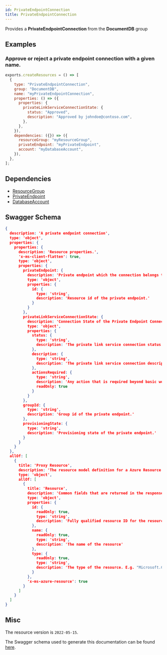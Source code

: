 ```yaml
---
id: PrivateEndpointConnection
title: PrivateEndpointConnection
---
```

Provides a **PrivateEndpointConnection** from the **DocumentDB** group
## Examples
### Approve or reject a private endpoint connection with a given name.
```js
exports.createResources = () => [
  {
    type: "PrivateEndpointConnection",
    group: "DocumentDB",
    name: "myPrivateEndpointConnection",
    properties: () => ({
      properties: {
        privateLinkServiceConnectionState: {
          status: "Approved",
          description: "Approved by johndoe@contoso.com",
        },
      },
    }),
    dependencies: ({}) => ({
      resourceGroup: "myResourceGroup",
      privateEndpoint: "myPrivateEndpoint",
      account: "myDatabaseAccount",
    }),
  },
];

```
## Dependencies
- [ResourceGroup](../Resources/ResourceGroup.md)
- [PrivateEndpoint](../Network/PrivateEndpoint.md)
- [DatabaseAccount](../DocumentDB/DatabaseAccount.md)
## Swagger Schema
```json
{
  description: 'A private endpoint connection',
  type: 'object',
  properties: {
    properties: {
      description: 'Resource properties.',
      'x-ms-client-flatten': true,
      type: 'object',
      properties: {
        privateEndpoint: {
          description: 'Private endpoint which the connection belongs to.',
          type: 'object',
          properties: {
            id: {
              type: 'string',
              description: 'Resource id of the private endpoint.'
            }
          }
        },
        privateLinkServiceConnectionState: {
          description: 'Connection State of the Private Endpoint Connection.',
          type: 'object',
          properties: {
            status: {
              type: 'string',
              description: 'The private link service connection status.'
            },
            description: {
              type: 'string',
              description: 'The private link service connection description.'
            },
            actionsRequired: {
              type: 'string',
              description: 'Any action that is required beyond basic workflow (approve/ reject/ disconnect)',
              readOnly: true
            }
          }
        },
        groupId: {
          type: 'string',
          description: 'Group id of the private endpoint.'
        },
        provisioningState: {
          type: 'string',
          description: 'Provisioning state of the private endpoint.'
        }
      }
    }
  },
  allOf: [
    {
      title: 'Proxy Resource',
      description: 'The resource model definition for a Azure Resource Manager proxy resource. It will not have tags and a location',
      type: 'object',
      allOf: [
        {
          title: 'Resource',
          description: 'Common fields that are returned in the response for all Azure Resource Manager resources',
          type: 'object',
          properties: {
            id: {
              readOnly: true,
              type: 'string',
              description: 'Fully qualified resource ID for the resource. Ex - /subscriptions/{subscriptionId}/resourceGroups/{resourceGroupName}/providers/{resourceProviderNamespace}/{resourceType}/{resourceName}'
            },
            name: {
              readOnly: true,
              type: 'string',
              description: 'The name of the resource'
            },
            type: {
              readOnly: true,
              type: 'string',
              description: 'The type of the resource. E.g. "Microsoft.Compute/virtualMachines" or "Microsoft.Storage/storageAccounts"'
            }
          },
          'x-ms-azure-resource': true
        }
      ]
    }
  ]
}
```
## Misc
The resource version is `2022-05-15`.

The Swagger schema used to generate this documentation can be found [here](https://github.com/Azure/azure-rest-api-specs/tree/main/specification/cosmos-db/resource-manager/Microsoft.DocumentDB/stable/2022-05-15/privateEndpointConnection.json).
